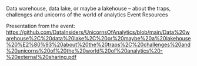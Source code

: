Data warehouse, data lake, or maybe a lakehouse – about the traps, challenges and unicorns of the world of analytics Event Resources

Presentation from the event: https://github.com/DataInsiders/UnicornsOfAnalytics/blob/main/Data%20warehouse%2C%20data%20lake%2C%20or%20maybe%20a%20lakehouse%20%E2%80%93%20about%20the%20traps%2C%20challenges%20and%20unicorns%20of%20the%20world%20of%20analytics%20-%20external%20sharing.pdf
